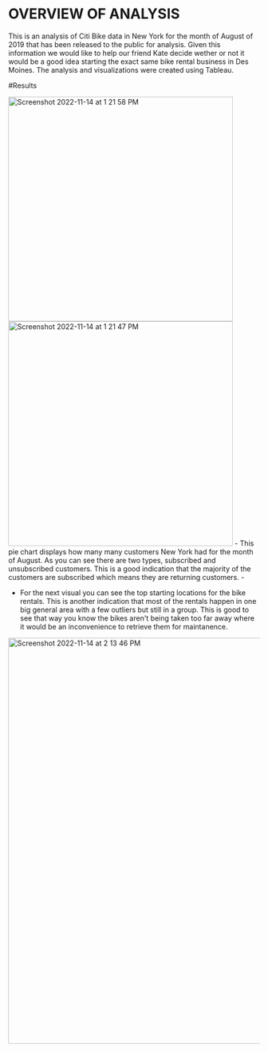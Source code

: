 # OVERVIEW OF ANALYSIS
This is an analysis of Citi Bike data in New York for the month of August of 2019 that has been released to the public for analysis. Given this information we would like to help our friend Kate decide wether or not it would be a good idea starting the exact same bike rental business in Des Moines.
The analysis and visualizations were created using Tableau.

#Results


<img width="450" alt="Screenshot 2022-11-14 at 1 21 58 PM" src="https://user-images.githubusercontent.com/110702997/201749184-d0798d32-129c-4359-b2bb-bfb95fb49286.png">
<img width="450" alt="Screenshot 2022-11-14 at 1 21 47 PM" src="https://user-images.githubusercontent.com/110702997/201749188-9d2cb1c7-6c08-4ceb-8472-bad1ac9586c4.png">
- This pie chart displays how many many customers New York had for the month of August. As you can see there are two types, subscribed and unsubscribed customers. This is a good indication that the majority of the customers are subscribed which means they are returning customers.
- 

- For the next visual you can see the top starting locations for the bike rentals. This is another indication that most of the rentals happen in one big general area with a few outliers but still in a group. This is good to see that way you know the bikes aren't being taken too far away where it would be an inconvenience to retrieve them for maintanence.
<img width="813" alt="Screenshot 2022-11-14 at 2 13 46 PM" src="https://user-images.githubusercontent.com/110702997/201756508-9a4b3357-5b4e-47ba-ae76-c8da428d9dcc.png">

